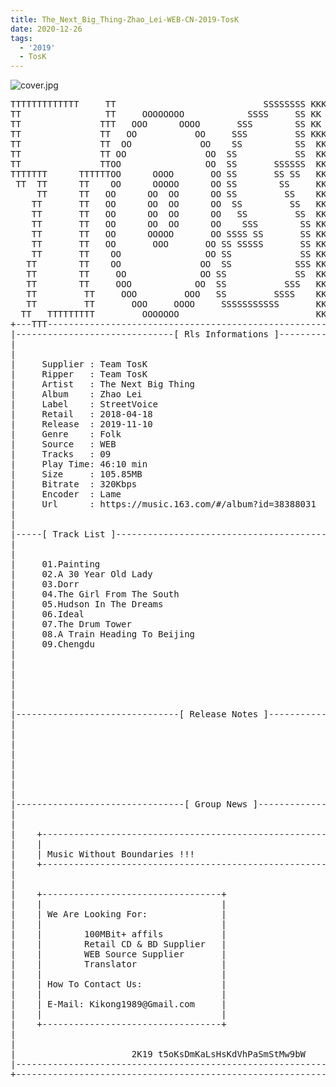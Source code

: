 ```yaml
---
title: The_Next_Big_Thing-Zhao_Lei-WEB-CN-2019-TosK
date: 2020-12-26
tags: 
  - '2019'
  - TosK
---
```


![cover.jpg](https://goindex.65style.workers.dev/3:/Music/MP3/The_Next_Big_Thing-Zhao_Lei-WEB-CN-2019-TosK/00-the_next_big_thing-zhao_lei-web-cn-2019-cover-tosk.jpg)

<retrotxt v-slot>
<pre class="has-text-plain text-1x font-ibm_vga_8x16">TTTTTTTTTTTTT     TT                            SSSSSSSS KKKKKK    KKKK    KKKKKKK
TT                TT     OOOOOOOO            SSSS     SS KK        KKKK        KK
TT               TTT   OOO      OOOO       SSS        SS KK        KKK         KK
TT               TT   OO           OO     SSS         SS KKK       KKK        KK
TT               TT  OO             OO    SS          SS  KK       KK        KK
TT               TT OO               OO  SS           SS  KK                KK
TT               TTOO                OO  SS       SSSSSS  KK                KK
TTTTTTT      TTTTTTOO      OOOO       OO SS       SS SS   KK               KK
 TT  TT      TT    OO      OOOOO      OO SS        SS     KK              KK
     TT      TT   OO      OO  OO      OO SS         SS    KK              KK
    TT       TT   OO      OO  OO      OO  SS         SS   KK               KK
    TT       TT   OO      OO  OO      OO   SS         SS  KK                KK
    TT       TT   OO      OO  OO      OO    SSS        SS KK                 KK
    TT       TT   OO      OOOOO       OO SSSS SS       SS KK                  KK
    TT       TT   OO       OOO       OO SS SSSSS       SS KK                   KK
    TT       TT    OO                OO SS             SS KK       KK           KK
   TT        TT    OO               OO  SS            SSS KK      KKKK         KK
   TT        TT     OO              OO SS             SS  KK      KK KK       KK
   TT        TT     OOO            OO  SS           SSS   KK      KK  KK    KKK
   TT         TT     OOO         OOO   SS         SSSS    KK       KK  KK  KKK
   TT         TT       OOO     OOOO     SSSSSSSSSSS       KK KKKKKKKK  KK KKK
  TT   TTTTTTTTT         OOOOOOO                          KKKK          KKKK
+---TTT-----------------------------------------------------------------KKK----+
|------------------------------[ Rls Informations ]----------------------------|
|                                                                              |
|                                                                              |
|     Supplier : Team TosK                                                     |
|     Ripper   : Team TosK                                                     |
|     Artist   : The Next Big Thing                                            |
|     Album    : Zhao Lei                                                      |
|     Label    : StreetVoice                                                   |
|     Retail   : 2018-04-18                                                    |
|     Release  : 2019-11-10                                                    |
|     Genre    : Folk                                                          |
|     Source   : WEB                                                           |
|     Tracks   : 09                                                            |
|     Play Time: 46:10 min                                                     |
|     Size     : 105.85MB                                                      |
|     Bitrate  : 320Kbps                                                       |
|     Encoder  : Lame                                                          |
|     Url      : https://music.163.com/#/album?id=38388031                     |
|                                                                              |
|                                                                              |
|-----[ Track List ]-----------------------------------------------------------|
|                                                                              |
|                                                                              |
|     01.Painting                                            [05:10]           |
|     02.A 30 Year Old Lady                                  [05:25]           |
|     03.Dorr                                                [04:34]           |
|     04.The Girl From The South                             [06:56]           |
|     05.Hudson In The Dreams                                [03:47]           |
|     06.Ideal                                               [05:20]           |
|     07.The Drum Tower                                      [04:49]           |
|     08.A Train Heading To Beijing                          [04:55]           |
|     09.Chengdu                                             [05:14]           |
|                                                            -------           |
|                                                             46:10 min        |
|                                                            105.85 MB         |
|                                                                              |
|                                                                              |
|                                                                              |
|-------------------------------[ Release Notes ]------------------------------|
|                                                                              |
|                                                                              |
|                                                                              |
|                                                                              |
|                                                                              |
|                                                                              |
|                                                                              |
|                                                                              |
|--------------------------------[ Group News ]--------------------------------|
|                                                                              |
|                                                                              |
|    +--------------------------------------------------------------------+    |
|    |                                                                    |    |
|    | Music Without Boundaries !!!                                       |    |
|    +--------------------------------------------------------------------+    |
|                                                                              |
|                                                                              |
|    +----------------------------------+                                      |
|    |                                  |                                      |
|    | We Are Looking For:              |                                      |
|    |                                  |                                      |
|    |        100MBit+ affils           |                                      |
|    |        Retail CD &amp; BD Supplier   |                                      |
|    |        WEB Source Supplier       |                                      |
|    |        Translator                |                                      |
|    |                                  |                                      |
|    | How To Contact Us:               |                                      |
|    |                                  |                                      |
|    | E-Mail: Kikong1989@Gmail.com     |                                      |
|    |                                  |                    RlS No. 2108      |
|    +----------------------------------+                                      |
|                                                                              |
|                                                                              |
|                      2K19 t5oKsDmKaLsHsKdVhPaSmStMw9bW                       |
|------------------------------------------------------------------------------|
+------------------------------------------------------------------------------+
<span class="dos-cursor">_</span></pre>
</retrotxt>

<a-player 
    :options="{
        audio: [
          {
            name: '畫',
            artist: '大事發聲 · 錄音棚現場',
            url: 'https://goindex.65style.workers.dev/3:/Music/MP3/The_Next_Big_Thing-Zhao_Lei-WEB-CN-2019-TosK/01-the_next_big_thing-painting-tosk.mp3',
            cover: 'https://goindex.65style.workers.dev/3:/Music/MP3/The_Next_Big_Thing-Zhao_Lei-WEB-CN-2019-TosK/00-the_next_big_thing-zhao_lei-web-cn-2019-cover-tosk.jpg',
            theme: '#ebd0c2'
          },
        ]
    }"
/>

<download url="https://mirrorace.org/m/3IpX3"/>

